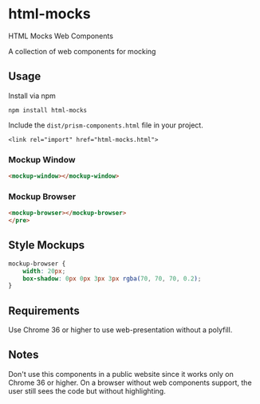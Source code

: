 # html-mocks
HTML Mocks Web Components

A collection of web components for mocking

## Usage

Install via npm

    npm install html-mocks

Include the `dist/prism-components.html` file in your project.

    <link rel="import" href="html-mocks.html">

### Mockup Window

```html
<mockup-window></mockup-window>
```
### Mockup Browser

```html
<mockup-browser></mockup-browser>
</pre>
```

## Style Mockups

```css
mockup-browser {
    width: 20px;
    box-shadow: 0px 0px 3px 3px rgba(70, 70, 70, 0.2);
}
```

## Requirements
Use Chrome 36 or higher to use web-presentation without a polyfill.

## Notes
Don't use this components in a public website since it works only on Chrome 36 or higher. On a browser without web components support, the user still sees the code but without highlighting.